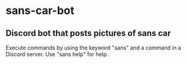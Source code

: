 # sans-car-bot
## Discord bot that posts pictures of sans car

Execute commands by using the keyword "sans" and a command in a Discord server. Use "sans help" for help.
